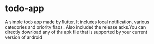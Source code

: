 # todo-app
A simple todo app made by flutter, It includes local notification, various categories and priority flags .
Also included the release apks.You can directly download any of the apk file that is supported by your current version of android
